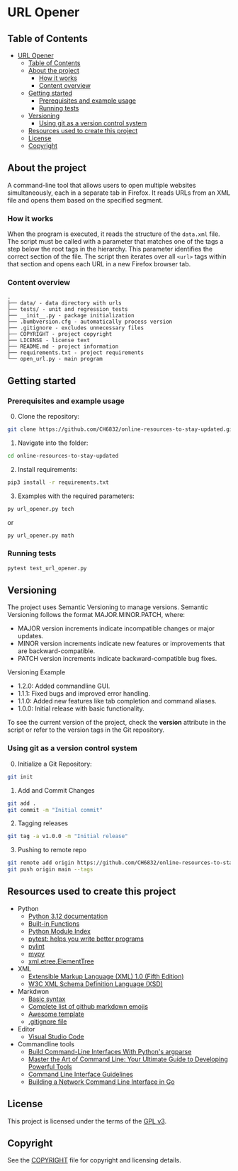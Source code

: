 # URL Opener

## Table of Contents

- [URL Opener](#url-opener)
  - [Table of Contents](#table-of-contents)
  - [About the project](#about-the-project)
    - [How it works](#how-it-works)
    - [Content overview](#content-overview)
  - [Getting started](#getting-started)
    - [Prerequisites and example usage](#prerequisites-and-example-usage)
    - [Running tests](#running-tests)
  - [Versioning](#versioning)
    - [Using git as a version control system](#using-git-as-a-version-control-system)
  - [Resources used to create this project](#resources-used-to-create-this-project)
  - [License](#license)
  - [Copyright](#copyright)

## About the project

A command-line tool that allows users to open multiple websites simultaneously, each in a separate tab in Firefox. It reads URLs from an XML file and opens them based on the specified segment.

### How it works

When the program is executed, it reads the structure of the `data.xml` file. The script must be called with a parameter that matches one of the tags a step below the root tags in the hierarchy. This parameter identifies the correct section of the file. The script then iterates over all `<url>` tags within that section and opens each URL in a new Firefox browser tab.

### Content overview

    .
    ├── data/ - data directory with urls
    ├── tests/ - unit and regression tests
    ├── __init__.py - package initialization
    ├── .bumbversion.cfg - automatically process version
    ├── .gitignore - excludes unnecessary files
    ├── COPYRIGHT - project copyright
    ├── LICENSE - license text
    ├── README.md - project information
    ├── requirements.txt - project requirements
    └── open_url.py - main program

## Getting started

### Prerequisites and example usage

0. Clone the repository:

```bash
git clone https://github.com/CH6832/online-resources-to-stay-updated.git
```

1. Navigate into the folder:

```bash
cd online-resources-to-stay-updated
```

2. Install requirements:

```bash
pip3 install -r requirements.txt
```

3. Examples with the required parameters:

```bash
py url_opener.py tech
```

or

```bash
py url_opener.py math
```

### Running tests

```bash
pytest test_url_opener.py
```

## Versioning

The project uses Semantic Versioning to manage versions. Semantic Versioning follows the format MAJOR.MINOR.PATCH, where:

* MAJOR version increments indicate incompatible changes or major updates.
* MINOR version increments indicate new features or improvements that are backward-compatible.
* PATCH version increments indicate backward-compatible bug fixes.

Versioning Example

* 1.2.0: Added commandline GUI.
* 1.1.1: Fixed bugs and improved error handling.
* 1.1.0: Added new features like tab completion and command aliases.
* 1.0.0: Initial release with basic functionality.

To see the current version of the project, check the __version__ attribute in the script or refer to the version tags in the Git repository.

### Using git as a version control system

0. Initialize a Git Repository:

```sh
git init
```

1. Add and Commit Changes

```sh
git add .
git commit -m "Initial commit"
```

2. Tagging releases

```sh
git tag -a v1.0.0 -m "Initial release"

```

3. Pushing to remote repo

```sh
git remote add origin https://github.com/CH6832/online-resources-to-stay-updated.git
git push origin main --tags
```

## Resources used to create this project

* Python
  * [Python 3.12 documentation](https://docs.python.org/3/)
  * [Built-in Functions](https://docs.python.org/3/library/functions.html)
  * [Python Module Index](https://docs.python.org/3/py-modindex.html)
  * [pytest: helps you write better programs](https://docs.pytest.org/en/8.2.x/)
  * [pylint](https://pylint.readthedocs.io/en/stable/)
  * [mypy](https://mypy.readthedocs.io/en/stable/)
  * [xml.etree.ElementTree](https://docs.python.org/3.11/library/xml.etree.elementtree.html)
* XML
  * [Extensible Markup Language (XML) 1.0 (Fifth Edition)](https://www.w3.org/TR/xml/)
  * [W3C XML Schema Definition Language (XSD)](https://www.w3.org/TR/xmlschema11-1/)
* Markdwon
  * [Basic syntax](https://www.markdownguide.org/basic-syntax/)
  * [Complete list of github markdown emojis](https://dev.to/nikolab/complete-list-of-github-markdown-emoji-markup-5aia)
  * [Awesome template](http://github.com/Human-Activity-Recognition/blob/main/README.md)
  * [.gitignore file](https://git-scm.com/docs/gitignore)
* Editor
  * [Visual Studio Code](https://code.visualstudio.com/)
* Commandline tools
  * [Build Command-Line Interfaces With Python's argparse](https://realpython.com/command-line-interfaces-python-argparse/)
  * [Master the Art of Command Line: Your Ultimate Guide to Developing Powerful Tools](https://hackernoon.com/master-the-art-of-command-line-your-ultimate-guide-to-developing-powerful-tools)
  * [Command Line Interface Guidelines](https://clig.dev/)
  * [Building a Network Command Line Interface in Go](https://tutorialedge.net/golang/building-a-cli-in-go/)

## License

This project is licensed under the terms of the [GPL v3](LICENSE).

## Copyright

See the [COPYRIGHT](COPYRIGHT) file for copyright and licensing details.

